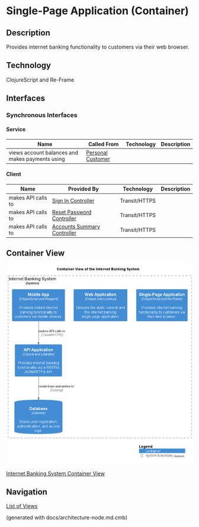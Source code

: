 # Single-Page Application (Container)
## Description
Provides internet banking functionality to customers via their web browser.

## Technology
ClojureScript and Re-Frame


## Interfaces

### Synchronous Interfaces

#### Service
| Name | Called From | Technology | Description |
|---|---|---|---|
| views account balances and makes payments using | [Personal Customer](../../../mybank/personal-customer.md) |  |  |

#### Client
| Name | Provided By | Technology | Description |
|---|---|---|---|
| makes API calls to | [Sign In Controller](../../../mybank/digital-banking/internet-banking-system/sign-in-controller.md) | Transit/HTTPS |  |
| makes API calls to | [Reset Password Controller](../../../mybank/digital-banking/internet-banking-system/reset-password-controller.md) | Transit/HTTPS |  |
| makes API calls to | [Accounts Summary Controller](../../../mybank/digital-banking/internet-banking-system/accounts-summary-controller.md) | Transit/HTTPS |  |

## Container View
![Container View of the Internet Banking System](../../../mybank/digital-banking/internet-banking-system/container-view.png)

[Internet Banking System Container View](../../../mybank/digital-banking/internet-banking-system/container-view.md)


## Navigation
[List of Views](../../../views.md)

(generated with docs/architecture-node.md.cmb)
